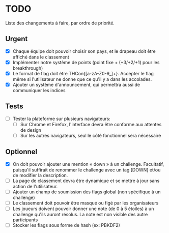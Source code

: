 # TODO

Liste des changements à faire, par ordre de priorité.

## Urgent

- [X] Chaque équipe doit pouvoir choisir son pays, et le drapeau doit être affiché dans le classement
- [X] Implémenter notre système de points (point fixe + (+3/+2/+1) pour les breakthrough)
- [X] Le format de flag doit être THCon{[a-zA-Z0-9\_]+}. Accepter le flag même si l'utilisateur ne donne que ce qu'il y a dans les accolades.
- [X] Ajouter un système d'announcement, qui permettra aussi de communiquer les indices

## Tests

- [ ] Tester la plateforme sur plusieurs navigateurs:
  - [ ] Sur Chrome et Firefox, l'interface devra être conforme aux attentes de design
  - [ ] Sur les autres navigateurs, seul le côté fonctionnel sera nécessaire

## Optionnel

- [X] On doit pouvoir ajouter une mention « down » à un challenge. Facultatif, puisqu'il suffirait de renommer le challenge avec un tag [DOWN] et/ou de modifier la description.
- [ ] La page de classement devra être dynamique et se mettre à jour sans action de l'utilisateur.
- [ ] Ajouter un champ de soumission des flags global (non spécifique à un challenge)
- [ ] Le classement doit pouvoir être masqué ou figé par les organisateurs
- [ ] Les joueurs doivent pouvoir donner une note (de 0 à 5 étoiles) à un challenge qu'ils auront résolus. La note est non visible des autre participants
- [ ] Stocker les flags sous forme de hash (ex: PBKDF2)
